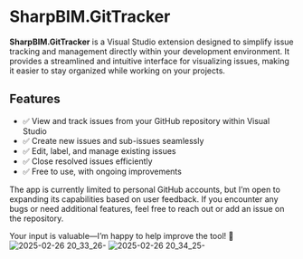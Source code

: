  # SharpBIM.GitTracker  

**SharpBIM.GitTracker** is a Visual Studio extension designed to simplify issue tracking and management directly within your development environment. It provides a streamlined and intuitive interface for visualizing issues, making it easier to stay organized while working on your projects.  

## Features  
- ✅ View and track issues from your GitHub repository within Visual Studio  
- ✅ Create new issues and sub-issues seamlessly  
- ✅ Edit, label, and manage existing issues  
- ✅ Close resolved issues efficiently  
- ✅ Free to use, with ongoing improvements  

The app is currently limited to personal GitHub accounts, but I’m open to expanding its capabilities based on user feedback. If you encounter any bugs or need additional features, feel free to reach out or add an issue on the repository.  

Your input is valuable—I’m happy to help improve the tool! 🚀  
![2025-02-26 20_33_26-](https://github.com/user-attachments/assets/25c42cb1-fca2-4dec-b316-1928873fdc0f)
![2025-02-26 20_34_25-](https://github.com/user-attachments/assets/dc32c154-52d0-4ef5-bfff-d282448196e4)
